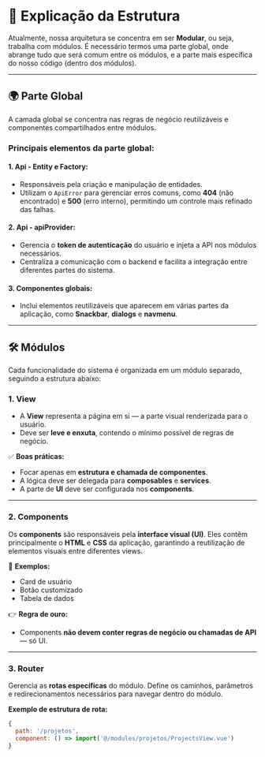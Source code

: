 # 📁 Explicação da Estrutura  

Atualmente, nossa arquitetura se concentra em ser **Modular**, ou seja, trabalha com módulos. É necessário termos uma parte global, onde abrange tudo que será comum entre os módulos, e a parte mais específica do nosso código (dentro dos módulos).  

---

## 🌍 Parte Global  

A camada global se concentra nas regras de negócio reutilizáveis e componentes compartilhados entre módulos.  

### **Principais elementos da parte global:**  

#### **1. Api - Entity e Factory:**  
- Responsáveis pela criação e manipulação de entidades.  
- Utilizam o `ApiError` para gerenciar erros comuns, como **404** (não encontrado) e **500** (erro interno), permitindo um controle mais refinado das falhas.  

#### **2. Api - apiProvider:**  
- Gerencia o **token de autenticação** do usuário e injeta a API nos módulos necessários.  
- Centraliza a comunicação com o backend e facilita a integração entre diferentes partes do sistema.  

#### **3. Componentes globais:**  
- Inclui elementos reutilizáveis que aparecem em várias partes da aplicação, como **Snackbar**, **dialogs** e **navmenu**.  

---

## 🛠️ Módulos  

Cada funcionalidade do sistema é organizada em um módulo separado, seguindo a estrutura abaixo:  

### **1. View**  
- A **View** representa a página em si — a parte visual renderizada para o usuário.  
- Deve ser **leve e enxuta**, contendo o mínimo possível de regras de negócio.  

✅ **Boas práticas:**  
- Focar apenas em **estrutura e chamada de componentes**.  
- A lógica deve ser delegada para **composables** e **services**.  
- A parte de **UI** deve ser configurada nos **components**.  

---

### **2. Components**  
Os **components** são responsáveis pela **interface visual (UI)**. Eles contêm principalmente o **HTML** e **CSS** da aplicação, garantindo a reutilização de elementos visuais entre diferentes views.  

🔹 **Exemplos:**  
- Card de usuário  
- Botão customizado  
- Tabela de dados  

👉 **Regra de ouro:**  
- Components **não devem conter regras de negócio ou chamadas de API** — só UI.  

---

### **3. Router**  
Gerencia as **rotas específicas** do módulo. Define os caminhos, parâmetros e redirecionamentos necessários para navegar dentro do módulo.  

**Exemplo de estrutura de rota:**  
```javascript
{
  path: '/projetos',
  component: () => import('@/modules/projetos/ProjectsView.vue')
}
